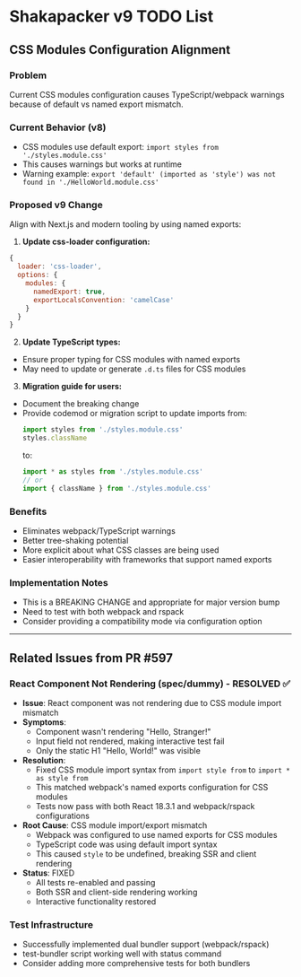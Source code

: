 # Shakapacker v9 TODO List

## CSS Modules Configuration Alignment

### Problem
Current CSS modules configuration causes TypeScript/webpack warnings because of default vs named export mismatch.

### Current Behavior (v8)
- CSS modules use default export: `import styles from './styles.module.css'`
- This causes warnings but works at runtime
- Warning example: `export 'default' (imported as 'style') was not found in './HelloWorld.module.css'`

### Proposed v9 Change
Align with Next.js and modern tooling by using named exports:

1. **Update css-loader configuration:**
```javascript
{
  loader: 'css-loader',
  options: {
    modules: {
      namedExport: true,
      exportLocalsConvention: 'camelCase'
    }
  }
}
```

2. **Update TypeScript types:**
- Ensure proper typing for CSS modules with named exports
- May need to update or generate `.d.ts` files for CSS modules

3. **Migration guide for users:**
- Document the breaking change
- Provide codemod or migration script to update imports from:
  ```javascript
  import styles from './styles.module.css'
  styles.className
  ```
  to:
  ```javascript
  import * as styles from './styles.module.css'
  // or
  import { className } from './styles.module.css'
  ```

### Benefits
- Eliminates webpack/TypeScript warnings
- Better tree-shaking potential
- More explicit about what CSS classes are being used
- Easier interoperability with frameworks that support named exports

### Implementation Notes
- This is a BREAKING CHANGE and appropriate for major version bump
- Need to test with both webpack and rspack
- Consider providing a compatibility mode via configuration option

---

## Related Issues from PR #597

### React Component Not Rendering (spec/dummy) - RESOLVED ✅
- **Issue**: React component was not rendering due to CSS module import mismatch
- **Symptoms**:
  - Component wasn't rendering "Hello, Stranger!"
  - Input field not rendered, making interactive test fail
  - Only the static H1 "Hello, World!" was visible
- **Resolution**:
  - Fixed CSS module import syntax from `import style from` to `import * as style from`
  - This matched webpack's named exports configuration for CSS modules
  - Tests now pass with both React 18.3.1 and webpack/rspack configurations
- **Root Cause**: CSS module import/export mismatch
  - Webpack was configured to use named exports for CSS modules
  - TypeScript code was using default import syntax
  - This caused `style` to be undefined, breaking SSR and client rendering
- **Status**: FIXED
  - All tests re-enabled and passing
  - Both SSR and client-side rendering working
  - Interactive functionality restored

### Test Infrastructure
- Successfully implemented dual bundler support (webpack/rspack)
- test-bundler script working well with status command
- Consider adding more comprehensive tests for both bundlers
